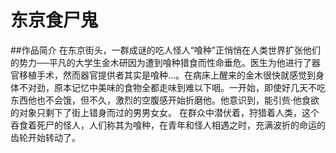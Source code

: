 # 东京食尸鬼
##作品简介
    在东京街头，一群成谜的吃人怪人“喰种”正悄悄在人类世界扩张他们的势力──平凡的大学生金木研因为遭到喰种猎食而性命垂危。医生为他进行了器官移植手术，然而器官提供者其实是喰种…。在病床上醒来的金木很快就感觉到身体不对劲，原本记忆中美味的食物全都走味到难以下咽。一开始，即使好几天不吃东西他也不会饿，但不久，激烈的空腹感开始折磨他。他意识到，能引赀·他食欲的对象只剩下了街上错身而过的男男女女。
    在群众中潜伏着，狩猎着人类，这个吞食着死尸的怪人，人们称其为喰种，在青年和怪人相遇之时，充满波折的命运的齿轮开始转动了。
